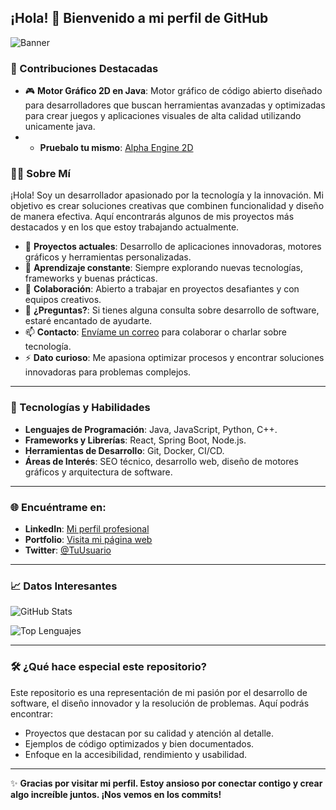 ## ¡Hola! 👋 Bienvenido a mi perfil de GitHub

![Banner](https://i.imgur.com/ix8zqYX.png)

### 🌟 Contribuciones Destacadas
- 🎮 **Motor Gráfico 2D en Java**: Motor gráfico de código abierto diseñado para desarrolladores que buscan herramientas avanzadas y optimizadas para crear juegos y aplicaciones visuales de alta calidad utilizando unicamente java.
- - **Pruebalo tu mismo**: [Alpha Engine 2D](https://tusitio.com](https://github.com/AlphaCreativeSoftware/AlphaEngine2D))

### 👨‍💻 Sobre Mí
¡Hola! Soy un desarrollador apasionado por la tecnología y la innovación. Mi objetivo es crear soluciones creativas que combinen funcionalidad y diseño de manera efectiva. Aquí encontrarás algunos de mis proyectos más destacados y en los que estoy trabajando actualmente.

- 🔭 **Proyectos actuales**: Desarrollo de aplicaciones innovadoras, motores gráficos y herramientas personalizadas.
- 🌱 **Aprendizaje constante**: Siempre explorando nuevas tecnologías, frameworks y buenas prácticas.
- 👯 **Colaboración**: Abierto a trabajar en proyectos desafiantes y con equipos creativos.
- 💬 **¿Preguntas?**: Si tienes alguna consulta sobre desarrollo de software, estaré encantado de ayudarte.
- 📫 **Contacto**: [Envíame un correo](mailto:tu.email@ejemplo.com) para colaborar o charlar sobre tecnología.
- ⚡ **Dato curioso**: Me apasiona optimizar procesos y encontrar soluciones innovadoras para problemas complejos.

---

### 🚀 Tecnologías y Habilidades
- **Lenguajes de Programación**: Java, JavaScript, Python, C++.
- **Frameworks y Librerías**: React, Spring Boot, Node.js.
- **Herramientas de Desarrollo**: Git, Docker, CI/CD.
- **Áreas de Interés**: SEO técnico, desarrollo web, diseño de motores gráficos y arquitectura de software.

---

### 🌐 Encuéntrame en:
- **LinkedIn**: [Mi perfil profesional](https://www.linkedin.com/in/tu-perfil)
- **Portfolio**: [Visita mi página web](https://tusitio.com)
- **Twitter**: [@TuUsuario](https://twitter.com/TuUsuario)

---

### 📈 Datos Interesantes
![GitHub Stats](https://github-readme-stats.vercel.app/api?username=AlphaCreativeSoftware&show_icons=true&theme=radical)

![Top Lenguajes](https://github-readme-stats.vercel.app/api/top-langs/?username=AlphaCreativeSoftware&layout=compact&theme=radical)

---

### 🛠️ ¿Qué hace especial este repositorio?
Este repositorio es una representación de mi pasión por el desarrollo de software, el diseño innovador y la resolución de problemas. Aquí podrás encontrar:
- Proyectos que destacan por su calidad y atención al detalle.
- Ejemplos de código optimizados y bien documentados.
- Enfoque en la accesibilidad, rendimiento y usabilidad.

---

✨ **Gracias por visitar mi perfil. Estoy ansioso por conectar contigo y crear algo increíble juntos. ¡Nos vemos en los commits!**
